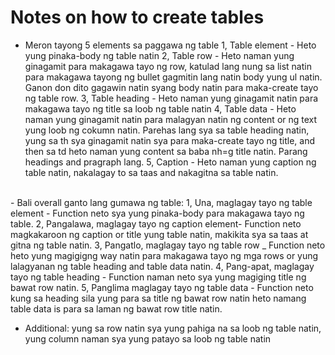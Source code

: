 # Notes on how to create tables

- Meron tayong 5 elements sa paggawa ng table
1, <!--<table>Table</table>--> Table element - Heto yung pinaka-body ng table natin
2, <!--<tr>Table row</tr>--> Table row - Heto naman yung ginagamit para makagawa tayo ng row, katulad lang nung sa list natin para makagawa tayong ng bullet gagmitin lang natin body yung ul natin. Ganon don dito gagawin natin syang body natin para maka-create tayo ng table row.
3, <!--<th>Table heading</td>--> Table heading - Heto naman yung ginagamit natin para makagawa tayo ng title sa loob ng table natin
4, <!--<td>Table date element </td>--> Table data - Heto naman yung ginagamit natin para malagyan natin ng content or ng text yung loob ng cokumn natin. Parehas lang sya sa table heading natin, yung sa th sya ginagamit natin sya para maka-create tayo ng title, and then sa td heto naman yung content sa baba nh=g title natin. Parang headings and pragraph lang.
5, <!--<caption>Caption</caption>--> Caption - Heto naman yung caption ng table natin, nakalagay to sa taas and nakagitna sa table natin.
<br>
- Bali overall ganto lang gumawa ng table: 
1, Una, maglagay tayo ng table element - Function neto sya yung pinaka-body para makagawa tayo ng table.
2, Pangalawa, maglagay tayo ng caption element- Function neto magkakaroon ng caption or title yung table natin, makikita sya sa taas at gitna ng table natin.
3, Pangatlo, maglagay tayo ng table row _ Function neto heto yung magigigng way natin para makagawa tayo ng mga rows or yung lalagyanan ng table heading and table data natin.
4, Pang-apat, maglagay tayo ng table heading - Function naman neto sya yung magiging title ng bawat row natin.
5, Panglima maglagay tayo ng table data - Function neto kung sa heading sila yung para sa title ng bawat row natin heto namang table data is para sa laman ng bawat row title natin.

<br>

- Additional: yung sa row natin sya yung pahiga na sa loob ng table natin, yung column naman sya yung patayo sa loob ng table natin
    


